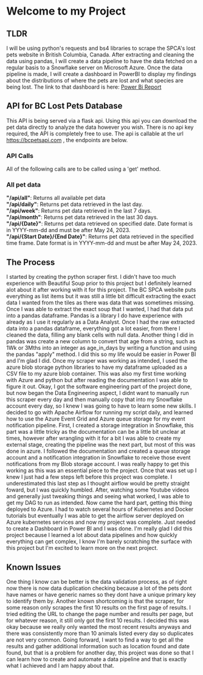 # Welcome to my Project
## TLDR
I will be using python's requests and bs4 libraries to scrape the SPCA's lost pets website in British Columbia, Canada. After extracting and cleaning the data using pandas, I will create a data pipeline to have the data fetched on a regular basis to a Snowflake server on Microsoft Azure. Once the data pipeline is made, I will create a dashboard in PowerBI to display my findings about the distributions of where the pets are lost and what species are being lost. The link to that dashboard is here: [Power Bi Report](https://app.powerbi.com/view?r=eyJrIjoiOGM3MTRmMjYtODdmMS00NTg2LTkyNTctN2RhZjYyNGIwZmQ1IiwidCI6IjRlZDJhZjZmLWFkNWItNDI3ZC04Yjg5LWM2OGNlOWNjMTdjYiIsImMiOjZ9&pageName=ReportSection)

## API for BC Lost Pets Database  
This API is being served via a flask api. Using this api you can download the pet data directly to analyze the data however you wish. There is no api key required, the API is completely free to use. The api is callable at the url https://bcpetsapi.com , the endpoints are below.
### API Calls  
All of the following calls are to be called using a 'get' method.
### All pet data  
__"/api/all"__: Returns all available pet data    
__"/api/daily"__: Returns pet data retrieved in the last day.  
__"/api/week"__: Returns pet data retrieved in the last 7 days.  
__"/api/month"__: Returns pet data retrieved in the last 30 days.  
__"/api/{Date}"__: Returns pet data retrieved on specified date. Date format is in YYYY-mm-dd and must be after May 24, 2023.  
__"/api/{Start Date}/{End Date}"__: Returns pet data retrieved in the specified time frame. Date format is in YYYY-mm-dd and must be after May 24, 2023.

## The Process
I started by creating the python scraper first. I didn't have too much experience with Beautiful Soup prior to this project but I definitely learned alot about it after working with it for this project. The BC SPCA website puts everything as list items but it was still a little bit difficult extracting the exact data I wanted from the tiles as there was data that was sometimes missing. Once I was able to extract the exact soup that I wanted, I had that data put into a pandas dataframe. Pandas is a library I do have experience with already as I use it regularly as a Data Analyst. Once I had the raw extracted data into a pandas dataframe, everything got a lot easier, from there I cleaned the data, filling any blank cells with null data. Another thing I did in pandas was create a new column to convert that age from a string, such as 1Wk or 3Mths into an integer as age_in_days by writing a function and using the pandas "apply" method. I did this so my life would be easier in Power BI and I'm glad I did. Once my scraper was working as intended, I used the azure blob storage python libraries to have my dataframe uploaded as a CSV file to my azure blob container. This was also my first time working with Azure and python but after reading the documentation I was able to figure it out. Okay, I got the software engineering part of the project done, but now began the Data Engineering aspect, I didnt want to manually run this scraper every day and then manually copy that into my Snowflake account every day, so I knew I was going to have to learn some new skills. I decided to go with Apache Airflow for running my script daily, and learned how to use the Azure Event Grid and Azure queue storage for my event notification pipeline. First, I created a storage integration in Snowflake, this part was a little tricky as the documentation can be a little bit unclear at times, however after wrangling with it for a bit I was able to create my external stage, creating the pipeline was the next part, but most of this was done in azure. I followed the documentation and created a queue storage account and a notification integration in Snowflake to receive those event notifications from my Blob storage account. I was really happy to get this working as this was an essential piece to the project. Once that was set up I knew I just had a few steps left before this project was complete. I underestimated this last step as I thought airflow would be pretty straight foward, but I was quickly humbled. After, watching some Youtube videos and generally just tweaking things and seeing what worked, I was able to get my DAG to run as intended. Now came the hard part, getting this thing deployed to Azure. I had to watch several hours of Kubernetes and Docker tutorials but eventually I was able to get the airflow server deployed on Azure kubernetes services and now my project was complete. Just needed to create a Dashboard in Power BI and I was done. I'm really glad I did this project because I learned a lot about data pipelines and how quickly everything can get complex, I know I'm barely scratching the surface with this project but I'm excited to learn more on the next project.
## Known Issues
One thing I know can be better is the data validation process, as of right now there is now data duplication checking because a lot of the pets dont have names or have generic names so they dont have a unique primary key to identify them by. Another known shortcoming is that the scraper, for some reason only scrapes the first 10 results on the first page of results. I tried editing the URL to change the page number and results per page, but for whatever reason, it still only got the first 10 results. I decided this was okay because we really only wanted the most recent results anyways and there was consistently more than 10 animals listed every day so duplicates are not very common. Going forward, I want to find a way to get all the results and gather additional information such as location found and date found, but that is a problem for another day, this project was done so that I can learn how to create and automate a data pipeline and that is exactly what I achieved and I am happy about that.
